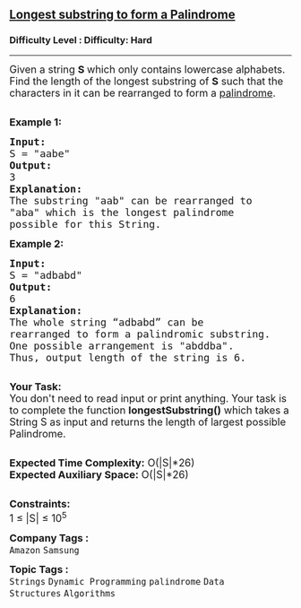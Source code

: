 <h2><a href="https://www.geeksforgeeks.org/problems/longest-substring-whose-character-rearranged-can-form-a-palindrome/1?itm_source=geeksforgeeks&itm_medium=article&itm_campaign=practice_card">Longest substring to form a Palindrome</a></h2><h3>Difficulty Level : Difficulty: Hard</h3><hr><div class="problems_problem_content__Xm_eO"><p><span style="font-size:18px">Given a string <strong>S </strong>which only contains lowercase alphabets. Find the length of the longest substring of <strong>S</strong> such that the characters in it can be rearranged to form a <a href="https://www.geeksforgeeks.org/c-program-check-given-string-palindrome/">palindrome</a>. </span></p>

<p><br>
<span style="font-size:18px"><strong>Example 1:</strong></span></p>

<pre><span style="font-size:18px"><strong>Input:
</strong>S = "aabe"
<strong>Output:
</strong>3
<strong>Explanation:</strong>
The substring "aab" can be rearranged to
"aba" which is the longest palindrome
possible for this String.</span>
</pre>

<div><span style="font-size:18px"><strong>Example 2:</strong></span></div>

<pre><span style="font-size:18px"><strong>Input:
</strong>S = "adbabd"
<strong>Output:</strong>
6</span>
<span style="font-size:18px"><strong>Explanation:</strong>
The whole string “adbabd” can be
rearranged to form a palindromic substring.
One possible arrangement is "abddba".
Thus, output length of the string is 6. </span>
</pre>

<p><br>
<span style="font-size:18px"><strong>Your Task:&nbsp;&nbsp;</strong><br>
You don't need to read input or print anything. Your task is to complete the function <strong>longestSubstring()</strong>&nbsp;which takes a String S as input and returns the length of largest possible Palindrome.</span></p>

<p><br>
<span style="font-size:18px"><strong>Expected Time Complexity:</strong> O(|S|*26)<br>
<strong>Expected Auxiliary Space:</strong> O(|S|*26)</span></p>

<p><br>
<span style="font-size:18px"><strong>Constraints:</strong><br>
1 ≤ |S| ≤ 10<sup>5</sup></span></p>
</div><p><span style=font-size:18px><strong>Company Tags : </strong><br><code>Amazon</code>&nbsp;<code>Samsung</code>&nbsp;<br><p><span style=font-size:18px><strong>Topic Tags : </strong><br><code>Strings</code>&nbsp;<code>Dynamic Programming</code>&nbsp;<code>palindrome</code>&nbsp;<code>Data Structures</code>&nbsp;<code>Algorithms</code>&nbsp;